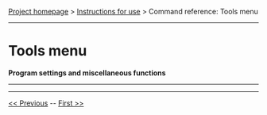[Project homepage](../index) > [Instructions for use](../usage) > Command reference: Tools menu

--- 

# Tools menu 

**Program settings and miscellaneous functions**

--- 


---

[<< Previous](export_menu) -- [First >>](file_menu)